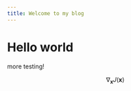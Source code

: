 ```yaml
---
title: Welcome to my blog
---
```


# Hello world

more testing!

$$ \nabla_\boldsymbol{x} J(\boldsymbol{x}) $$
